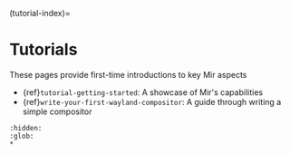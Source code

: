 (tutorial-index)=

# Tutorials

These pages provide first-time introductions to key Mir aspects

- {ref}`tutorial-getting-started`: A showcase of Mir's capabilities
- {ref}`write-your-first-wayland-compositor`: A guide through writing a simple compositor

```{toctree}
:hidden:
:glob:
*
```
